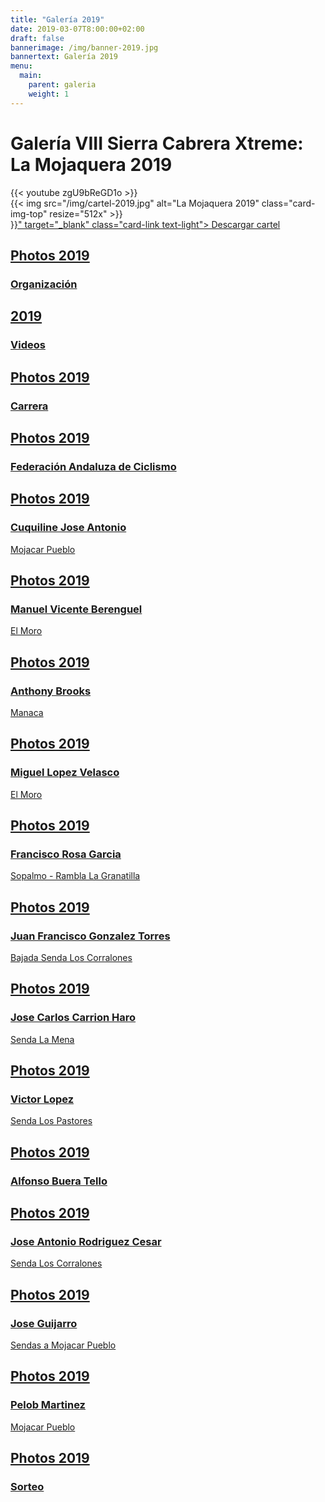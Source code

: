 ```yaml
---
title: "Galería 2019"
date: 2019-03-07T8:00:00+02:00
draft: false
bannerimage: /img/banner-2019.jpg
bannertext: Galería 2019
menu:
  main:
    parent: galeria
    weight: 1
---
```


<h1 class="mb-5">Galería VIII Sierra Cabrera Xtreme: La Mojaquera 2019</h1>

<div class="row">
    <div class="col-md-6">
        <div class="card text-white bg-primary mb-3">
            {{< youtube zgU9bReGD1o >}}
        </div>
        <div class="card text-white bg-primary mb-3">
            {{< img src="/img/cartel-2019.jpg" alt="La Mojaquera 2019" class="card-img-top" resize="512x" >}}
            <div class="card-footer">
                <a href="{{< imgurl "/img/cartel-2019.jpg" >}}" target="_blank" class="card-link text-light">
                    Descargar cartel
                </a>
            </div>
        </div>
    </div>
    <div class="col-md-6">
        <div class="card-deck galery">
            <a href="https://photos.app.goo.gl/7W8cSU4YaVjzcqpx7" class="card text-white text-center bg-danger galery-card">
                <div class="card-body">
                    <h2 class="card-title h6">Photos 2019</h2>
                    <h3 class="card-title h4">Organización</h3>
                </div>
            </a>
            <a href="https://photos.app.goo.gl/gEZFc9zKF35Cw7Z68" class="card text-white text-center bg-danger galery-card">
                <div class="card-body">
                    <h2 class="card-title h6">2019</h2>
                    <h3 class="card-title h4">Videos</h3>
                </div>
            </a>
            <a href="https://photos.app.goo.gl/sf6hKiD2BGV2eaYc9" class="card text-white text-center bg-danger galery-card">
                <div class="card-body">
                    <h2 class="card-title h6">Photos 2019</h2>
                    <h3 class="card-title h4">Carrera</h3>
                </div>
            </a>
            <a href="https://photos.app.goo.gl/QFKZTa3ceT2zEo9Z9" class="card text-white text-center bg-danger galery-card">
                <div class="card-body">
                    <h2 class="card-title h6">Photos 2019</h2>
                    <h3 class="card-title h4">Federación Andaluza de Ciclismo</h3>
                </div>
            </a>
            <a href="https://photos.app.goo.gl/zFjC921ZsYn9osz58" class="card text-white text-center bg-danger galery-card">
                <div class="card-body">
                    <h2 class="card-title h6">Photos 2019</h2>
                    <h3 class="card-title h4">Cuquiline Jose Antonio</h3>
                </div>
                <div class="card-footer galery-card-text">
                    Mojacar Pueblo
                </div>
            </a>
            <a href="https://photos.app.goo.gl/VgUMnKuyipFnCJYn8" class="card text-white text-center bg-danger galery-card">
                <div class="card-body">
                    <h2 class="card-title h6">Photos 2019</h2>
                    <h3 class="card-title h4">Manuel Vicente Berenguel</h3>
                </div>
                <div class="card-footer galery-card-text">
                    El Moro
                </div>
            </a>
            <a href="https://photos.app.goo.gl/ekDk3B46LFey3wF4A" class="card text-white text-center bg-danger galery-card">
                <div class="card-body">
                    <h2 class="card-title h6">Photos 2019</h2>
                    <h3 class="card-title h4">Anthony Brooks</h3>
                </div>
                <div class="card-footer galery-card-text">
                    Manaca
                </div>
            </a>
            <a href="https://photos.app.goo.gl/8rGYb94Nekw5Vw917" class="card text-white text-center bg-danger galery-card">
                <div class="card-body">
                    <h2 class="card-title h6">Photos 2019</h2>
                    <h3 class="card-title h4">Miguel Lopez Velasco</h3>
                </div>
                <div class="card-footer galery-card-text">
                    El Moro
                </div>
            </a>
            <a href="https://photos.app.goo.gl/JoQn7XaJD8ug1tkt7" class="card text-white text-center bg-danger galery-card">
                <div class="card-body">
                    <h2 class="card-title h6">Photos 2019</h2>
                    <h3 class="card-title h4">Francisco Rosa Garcia</h3>
                </div>
                <div class="card-footer galery-card-text">
                    Sopalmo - Rambla La Granatilla
                </div>
            </a>
            <a href="https://photos.app.goo.gl/9mqRkRyLCknfrkpM8" class="card text-white text-center bg-danger galery-card">
                <div class="card-body">
                    <h2 class="card-title h6">Photos 2019</h2>
                    <h3 class="card-title h4">Juan Francisco Gonzalez Torres</h3>
                </div>
                <div class="card-footer galery-card-text">
                    Bajada Senda Los Corralones
                </div>
            </a>
            <a href="https://photos.app.goo.gl/EUwZW6QRjLPg2i4V9" class="card text-white text-center bg-danger galery-card">
                <div class="card-body">
                    <h2 class="card-title h6">Photos 2019</h2>
                    <h3 class="card-title h4">Jose Carlos Carrion Haro</h3>
                </div>
                <div class="card-footer galery-card-text">
                    Senda La Mena
                </div>
            </a>
            <a href="https://photos.app.goo.gl/NBSW5NwarTY3stP99" class="card text-white text-center bg-danger galery-card">
                <div class="card-body">
                    <h2 class="card-title h6">Photos 2019</h2>
                    <h3 class="card-title h4">Victor Lopez</h3>
                </div>
                <div class="card-footer galery-card-text">
                    Senda Los Pastores
                </div>
            </a>
            <a href="https://photos.app.goo.gl/YQgrnSSuAycwNv1P7" class="card text-white text-center bg-danger galery-card">
                <div class="card-body">
                    <h2 class="card-title h6">Photos 2019</h2>
                    <h3 class="card-title h4">Alfonso Buera Tello</h3>
                </div>
            </a>
            <a href="https://photos.app.goo.gl/aGyYJVQgsDZfueAD6" class="card text-white text-center bg-danger galery-card">
                <div class="card-body">
                    <h2 class="card-title h6">Photos 2019</h2>
                    <h3 class="card-title h4">Jose Antonio Rodriguez Cesar</h3>
                </div>
                <div class="card-footer galery-card-text">
                    Senda Los Corralones
                </div>
            </a>
            <a href="https://photos.app.goo.gl/bPsmXy8scYkH2v4X7" class="card text-white text-center bg-danger galery-card">
                <div class="card-body">
                    <h2 class="card-title h6">Photos 2019</h2>
                    <h3 class="card-title h4">Jose Guijarro</h3>
                </div>
                <div class="card-footer galery-card-text">
                    Sendas a Mojacar Pueblo
                </div>
            </a>
            <a href="https://photos.app.goo.gl/hSTXy1CT6iRGrGCR9" class="card text-white text-center bg-danger galery-card">
                <div class="card-body">
                    <h2 class="card-title h6">Photos 2019</h2>
                    <h3 class="card-title h4">Pelob Martinez</h3>
                </div>
                <div class="card-footer galery-card-text">
                    Mojacar Pueblo
                </div>
            </a>
            <a href="https://photos.app.goo.gl/KrRqvN1rLDirNuJd9" class="card text-white text-center bg-danger galery-card">
                <div class="card-body">
                    <h2 class="card-title h6">Photos 2019</h2>
                    <h3 class="card-title h4">Sorteo</h3>
                </div>
            </a>
        </div>
    </div>
</div>
